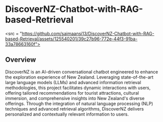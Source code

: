 # DiscoverNZ-Chatbot-with-RAG-based-Retrieval
<src = "https://github.com/saimaansi13/DiscoverNZ-Chatbot-with-RAG-based-Retrieval/assets/125540201/39c27b96-772e-44f3-91ba-33a78663160f">

## Overview
DiscoverNZ is an AI-driven conversational chatbot engineered to enhance the exploration experience of New Zealand. Leveraging state-of-the-art large language models (LLMs) and advanced information retrieval methodologies, this project facilitates dynamic interactions with users, offering tailored recommendations for tourist attractions, cultural immersion, and comprehensive insights into New Zealand's diverse offerings. Through the integration of natural language processing (NLP) techniques and advanced retrieval algorithms, DiscoverNZ delivers personalized and contextually relevant information to users.
